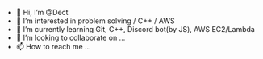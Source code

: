 - 👋 Hi, I’m @Dect
- 👀 I’m interested in problem solving / C++ / AWS
- 🌱 I’m currently learning Git, C++, Discord bot(by JS), AWS EC2/Lambda
- 💞️ I’m looking to collaborate on ...
- 📫 How to reach me ...

<!---
Dect472/Dect472 is a ✨ special ✨ repository because its `README.md` (this file) appears on your GitHub profile.
You can click the Preview link to take a look at your changes.
--->
